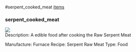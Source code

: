 #serpent_cooked_meat
<a href="/posts/wiki/items">items</a>
<div class="iteminfo">
<h3>serpent_cooked_meat</h3>
<img class="pixelimage" src="https://dragon-force-studio.com/images/EF_wiki/serpent_cooked_meat.png">

</div>
Description:   A edible food after cooking the Raw Serpent Meat

Manufacture:  Furnace
Recipe:  Serpent Raw Meat
Type:  Food